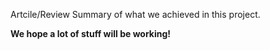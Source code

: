 Artcile/Review Summary of what we achieved in this project.

**We hope a lot of stuff will be working!**
